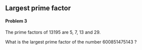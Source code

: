 ## Largest prime factor
#### Problem 3

The prime factors of 13195 are 5, 7, 13 and 29.

What is the largest prime factor of the number 600851475143 ?

